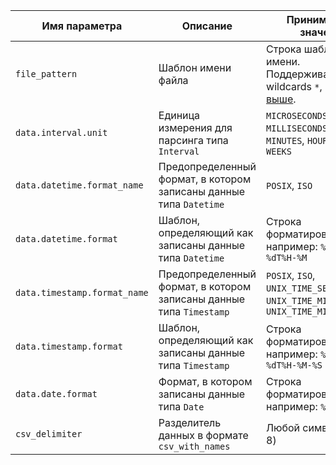 |Имя параметра|Описание|Принимаемые значения|
|----|----|---|
|`file_pattern`|Шаблон имени файла|Строка шаблона имени. Поддерживаются wildcards `*`, подробнее [выше](#path_format).|
|`data.interval.unit`|Единица измерения для парсинга типа `Interval`|`MICROSECONDS`, `MILLISECONDS`, `SECONDS`, `MINUTES`, `HOURS`, `DAYS`, `WEEKS`|
|`data.datetime.format_name`|Предопределенный формат, в котором записаны данные типа `Datetime`|`POSIX`, `ISO`|
|`data.datetime.format`|Шаблон, определяющий как записаны данные типа `Datetime`|Строка форматирования, например: `%Y-%m-%dT%H-%M`|
|`data.timestamp.format_name`|Предопределенный формат, в котором записаны данные типа `Timestamp`|`POSIX`, `ISO`, `UNIX_TIME_SECONDS`, `UNIX_TIME_MILLISECONDS`, `UNIX_TIME_MICROSECONDS`|
|`data.timestamp.format`|Шаблон, определяющий как записаны данные типа `Timestamp`|Строка форматирования, например: `%Y-%m-%dT%H-%M-%S`|
|`data.date.format`|Формат, в котором записаны данные типа `Date`|Строка форматирования, например: `%Y-%m-%d`|
|`csv_delimiter`|Разделитель данных в формате `csv_with_names`|Любой символ (UTF-8)|
